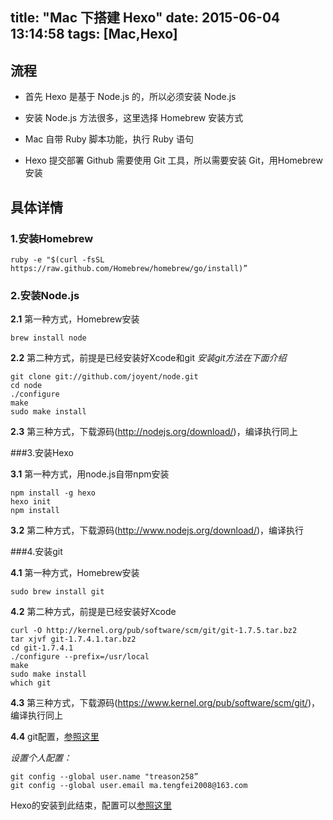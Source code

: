 title: "Mac 下搭建 Hexo"
date: 2015-06-04 13:14:58
tags: [Mac,Hexo]
---

## 流程

- 首先 Hexo 是基于 Node.js 的，所以必须安装 Node.js

- 安装 Node.js 方法很多，这里选择 Homebrew 安装方式

- Mac 自带 Ruby 脚本功能，执行 Ruby 语句
<!-- more -->

- Hexo 提交部署 Github 需要使用 Git 工具，所以需要安装 Git，用Homebrew 安装

## 具体详情

### 1.安装Homebrew

	ruby -e "$(curl -fsSL https://raw.github.com/Homebrew/homebrew/go/install)”

### 2.安装Node.js

**2.1** 第一种方式，Homebrew安装

	brew install node

**2.2** 第二种方式，前提是已经安装好Xcode和git *安装git方法在下面介绍*

	git clone git://github.com/joyent/node.git
	cd node
	./configure
	make
	sudo make install

**2.3** 第三种方式，下载源码(http://nodejs.org/download/)，编译执行同上

###3.安装Hexo

**3.1** 第一种方式，用node.js自带npm安装

	npm install -g hexo
	hexo init
	npm install

**3.2** 第二种方式，下载源码(http://www.nodejs.org/download/)，编译执行

###4.安装git

**4.1** 第一种方式，Homebrew安装
	
	sudo brew install git

**4.2** 第二种方式，前提是已经安装好Xcode

	curl -O http://kernel.org/pub/software/scm/git/git-1.7.5.tar.bz2
	tar xjvf git-1.7.4.1.tar.bz2
	cd git-1.7.4.1
	./configure --prefix=/usr/local
	make
	sudo make install
	which git

**4.3** 第三种方式，下载源码(https://www.kernel.org/pub/software/scm/git/)，编译执行同上

**4.4** git配置，[参照这里](http://luckymrwang.github.io/2015/05/16/Generating-SSH-keys/)

*设置个人配置：*

	git config --global user.name "treason258”
	git config --global user.email ma.tengfei2008@163.com

Hexo的安装到此结束，配置可以[参照这里](http://luckymrwang.github.io/2015/05/14/%E6%90%AD%E5%BB%BA%E7%8B%AC%E7%AB%8B%E5%8D%9A%E5%AE%A2%E2%80%94%E2%80%94%E7%AE%80%E6%98%8EGithub-Pages%E4%B8%8EHexo%E6%95%99%E7%A8%8B/)